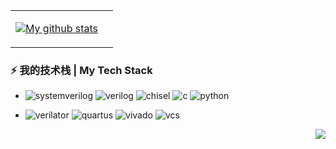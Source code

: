 
<table>
<tr>
<td>

[![My github stats](https://github-readme-stats.vercel.app/api?username=out-of-order55&show_icons=true&include_all_commits=true&hide=issues,contribs&custom_title=My%20GitHub%20Stats)]()

</td>
<td>



</td>
</tr>
</table>


### ⚡ 我的技术栈 | My Tech Stack

* ![systemverilog](https://img.shields.io/badge/-SystemVerilog-CAD09D.svg) ![verilog](https://img.shields.io/badge/-Verilog-8985F0.svg) ![chisel](https://img.shields.io/badge/-Chisel-89ffF0.svg) ![c](https://img.shields.io/badge/-C/C++-red?logo=c&logoColor=ffffff) ![python](https://img.shields.io/badge/-Python-3776AB?logo=python&logoColor=ffffff)

* ![verilator](https://img.shields.io/badge/-verilator-green.svg) ![quartus](https://img.shields.io/badge/-Quartus-blue.svg?logo=intel&logoColor=ffffff) ![vivado](https://img.shields.io/badge/-Vivado-FF1010.svg?logo=xilinx&logoColor=ffffff) ![vcs](https://img.shields.io/badge/-vcs-red.svg)



<img align="right" src="https://komarev.com/ghpvc/?username=out-of-order55&color=green">


